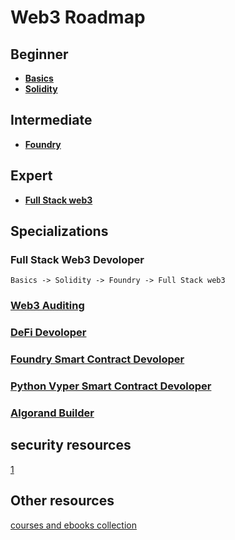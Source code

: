 # Web3 Roadmap

## Beginner

- **[Basics](https://updraft.cyfrin.io/courses/blockchain-basics)**
- **[Solidity](https://updraft.cyfrin.io/courses/solidity)**

## Intermediate
- **[Foundry](https://updraft.cyfrin.io/courses/foundry)**

## Expert
- **[Full Stack web3](https://updraft.cyfrin.io/courses/full-stack-web3-development-crash-course)**

## Specializations

### Full Stack Web3 Devoloper
` Basics -> Solidity -> Foundry -> Full Stack web3 `
### [Web3 Auditing](https://updraft.cyfrin.io/career-tracks/smart-contract-security-auditor)
### [DeFi Devoloper](https://updraft.cyfrin.io/career-tracks/defi-developer)
### [Foundry Smart Contract Devoloper](https://updraft.cyfrin.io/career-tracks/solidity-smart-contract-developer)
### [Python Vyper Smart Contract Devoloper](https://updraft.cyfrin.io/career-tracks/vyper-smart-contract-developer)
### [Algorand Builder](https://www.risein.com/courses/build-on-algorand)

## security resources 
[1](https://github.com/K2SOsint/Legendary_Crypto)<br>
## Other resources 
[courses and ebooks collection](https://github.com/codecrafters-io/build-your-own-x?tab=readme-ov-file#build-your-own-blockchain--cryptocurrency)
